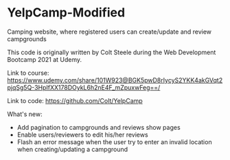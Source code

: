 # YelpCamp-Modified
Camping website, where registered users can create/update and review campgrounds

This code is originally written by Colt Steele during the Web Development Bootcamp 2021 at Udemy.

Link to course: https://www.udemy.com/share/101W923@BGK5pwD8rIycyS2YKK4akGVqt2pjqSg5Q-3HpIfXX178DOykL6h2nE4F_mZpuxwFeg==/

Link to code: https://github.com/Colt/YelpCamp

What's new:

- Add pagination to campgrounds and reviews show pages
- Enable users/reviewers to edit his/her reviews
- Flash an error message when the user try to enter an invalid location when creating/updating a campground
